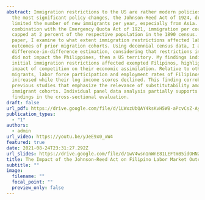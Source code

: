 ```yaml
---
abstract: Immigration restrictions to the US are rather modern policies. One of
  the most significant policy changes, the Johnson-Reed Act of 1924, drastically
  limited the number of new immigrants per year, especially from Asia. In
  combination with the Emergency Quota Act of 1921, immigration per country was
  capped at 2 percent of the respective population in the 1890 census. In this
  paper, I examine to what extent immigration restrictions affected labor market
  outcomes of prior migration cohorts. Using decennial census data, I apply a
  difference-in-difference estimation, considering that restrictions initially
  did not impact the Philippines, then a US territory. My findings indicate that
  initial immigration restrictions affected exempted Filipinos, highlighting the
  impact of competition on their economic assimilation. Relative to other
  migrants, labor force participation and employment rates of Filipinos
  increased while their log income scores declined. This finding corroborates
  previous studies that emphasize the relevance of substitutability among
  immigrant cohorts. Individual panel data analysis partially supports the
  findings in the cross-sectional evaluation.
draft: false
url_pdf: https://drive.google.com/file/d/1LWxzUbQAY4ksKvH5WB-aPcvCsZ-AyE1R/view?usp=sharing
publication_types:
  - "1"
authors:
  - admin
url_video: https://youtu.be/yJeE9x0_xW4
featured: true
date: 2021-08-24T23:31:27.292Z
url_slides: https://drive.google.com/file/d/1wV4wsn1nWnE81LEFtmB5idOHNzG3n6AV/view?usp=sharing
title: The Impact of the Johnson-Reed Act on Filipino Labor Market Outcomes
subtitle: ""
image:
  filename: ""
  focal_point: ""
  preview_only: false
---
```


